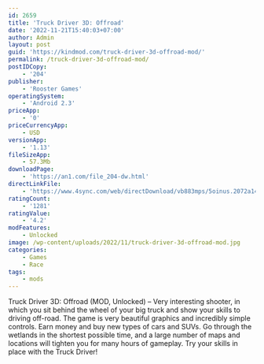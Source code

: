 ```yaml
---
id: 2659
title: 'Truck Driver 3D: Offroad'
date: '2022-11-21T15:40:03+07:00'
author: Admin
layout: post
guid: 'https://kindmod.com/truck-driver-3d-offroad-mod/'
permalink: /truck-driver-3d-offroad-mod/
postIDCopy:
    - '204'
publisher:
    - 'Rooster Games'
operatingSystem:
    - 'Android 2.3'
priceApp:
    - '0'
priceCurrencyApp:
    - USD
versionApp:
    - '1.13'
fileSizeApp:
    - 57.3Mb
downloadPage:
    - 'https://an1.com/file_204-dw.html'
directLinkFile:
    - 'https://www.4sync.com/web/directDownload/vb883mps/5oinus.2072a14007591ac061a623935ca436fe'
ratingCount:
    - '1281'
ratingValue:
    - '4.2'
modFeatures:
    - Unlocked
image: /wp-content/uploads/2022/11/truck-driver-3d-offroad-mod.jpg
categories:
    - Games
    - Race
tags:
    - mods
---
```


Truck Driver 3D: Offroad (MOD, Unlocked) – Very interesting shooter, in which you sit behind the wheel of your big truck and show your skills to driving off-road. The game is very beautiful graphics and incredibly simple controls. Earn money and buy new types of cars and SUVs. Go through the wetlands in the shortest possible time, and a large number of maps and locations will tighten you for many hours of gameplay. Try your skills in place with the Truck Driver!